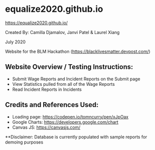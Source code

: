 
# equalize2020.github.io

https://equalize2020.github.io/

Created By:
Camilla Djamalov,
Janvi Patel &
Laurel Xiang

July 2020

Website for the BLM Hackathon (https://blacklivesmatter.devpost.com/)

## Website Overview / Testing Instructions:
  - Submit Wage Reports and Incident Reports on the Submit page
  - View Statistics pulled from all of the Wage Reports
  - Read Incident Reports in Incidents

## Credits and References Used:
- Loading page: https://codepen.io/tomncurry/pen/xJpOax
- Google Charts: https://developers.google.com/chart
- Canvas JS: https://canvasjs.com/

**Disclaimer: Database is currently populated with sample reports for demoing purposes
